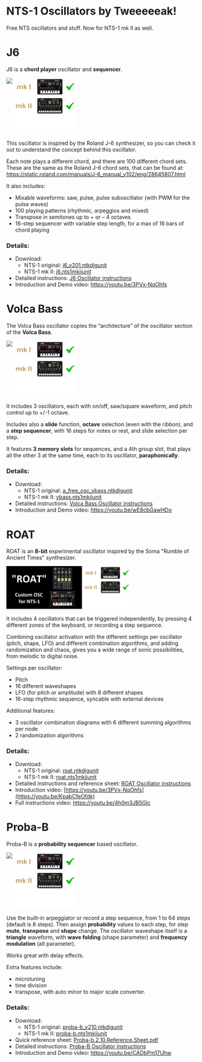 # NTS-1 Oscillators by Tweeeeeak!
Free NTS oscillators and stuff. Now for NTS-1 mk II as well.

# J6

J6 is a **chord player** oscillator and **sequencer**.

[<img src="http://img.youtube.com/vi/3PVx-NqOhfs/0.jpg" data-canonical-src="http://img.youtube.com/vi/3PVx-NqOhfs/0.jpg" width="200" />](https://youtu.be/3PVx-NqOhfs)
[<img src="ROAT/mk1and2_v2.PNG" height="150" title="Available for both Mk1 and Mk2"  style="vertical-align:top"/>](https://youtu.be/3PVx-NqOhfs)

This oscillator is inspired by the Roland J-6 synthesizer, so you can check it out to understand the concept behind this oscillator.

Each note plays a different chord, and there are 100 different chord sets. These are the same as the Roland J-6 chord sets, that can be found at: https://static.roland.com/manuals/J-6_manual_v102/eng/28645807.html

It also includes:
- Mixable waveforms: saw, pulse, pulse suboscillator (with PWM for the pulse waves)
- 100 playing patterns (rhythmic, arpeggios and mixed)
- Transpose in semitones up to + or – 4 octaves
- 16-step sequencer with variable step length, for a max of 16 bars of chord playing

### Details:

- Download:
  - NTS-1 original: [j6_v201.ntkdigunit](https://github.com/tweeeeeak/nts/releases/download/j6.2.0/j6_v201.ntkdigunit)
  - NTS-1 mk II: [j6.nts1mkiiunit](https://github.com/tweeeeeak/nts/releases/download/ntsmk2.1.0.0/j6.nts1mkiiunit)
- Detailed instructions: [J6 Oscillator instructions](J6.md)
- Introduction and Demo video: https://youtu.be/3PVx-NqOhfs


# Volca Bass

The Volca Bass oscillator copies the “architecture” of the oscillator section of the **Volca Bass**.

[<img src="http://img.youtube.com/vi/wE8cbGawHDo/0.jpg" data-canonical-src="http://img.youtube.com/vi/wE8cbGawHDo/0.jpg" width="200" />](https://youtu.be/wE8cbGawHDo)
[<img src="ROAT/mk1and2_v2.PNG" height="150" title="Available for both Mk1 and Mk2"  style="vertical-align:top"/>](https://youtu.be/wE8cbGawHDo)

It includes 3 oscillators, each with on/off, saw/square waveform, and pitch control up to +/-1 octave.

Includes also a **slide** function, **octave** selection (even with the ribbon), and a **step sequencer**, with 16 steps for notes or rest, and slide selection per step.

It features **3 memory slots** for sequences, and a 4th group slot, that plays all the other 3 at the same time, each to its oscillator, **paraphonically**. 

### Details:

- Download:
  - NTS-1 original: [a_free_osc_vbass.ntkdigunit](https://github.com/tweeeeeak/nts/releases/download/1.0.0/a_free_osc_vbass.ntkdigunit)
  - NTS-1 mk II: [vbass.nts1mkiiunit](https://github.com/tweeeeeak/nts/releases/download/ntsmk2.1.0.0/vbass.nts1mkiiunit)
- Detailed instructions: [Volca Bass Oscillator instructions](VolcaBass.md)
- Introduction and Demo video: https://youtu.be/wE8cbGawHDo

# ROAT

ROAT is an **8-bit** experimental oscillator inspired by the Soma "Rumble of Ancient Times" synthesizer.

[<img src="ROAT/roat_main_thumbnail.png" data-canonical-src="ROAT/roat_main_thumbnail.png" width="200" />](https://youtu.be/KpabCfeOfdk)
[<img src="ROAT/mk1and2_v2.PNG" height="112.5" title="Available for both Mk1 and Mk2"  style="vertical-align:top"/>](https://youtu.be/KpabCfeOfdk)

It includes 4 oscillators that can be triggered independently, by pressing 4 different zones of the keyboard, or recording a step sequence.

Combining oscillator activation with the different settings per oscillator (pitch, shape, LFO) and different combination algorithms, and adding randomization and chaos, gives you a wide range of sonic possibilities, from melodic to digital noise. 

Settings per oscillator:
- Pitch
- 16 different waveshapes
- LFO (for pitch or amplitude) with 8 different shapes
- 16-step rhythmic sequence, syncable with external devices

Additional features:
- 3 oscillator combination diagrams with 6 different summing algorithms per node
- 2 randomization algorithms

### Details:

- Download:
  - NTS-1 original: [roat.ntkdigunit](https://github.com/tweeeeeak/nts/releases/download/roat.1.02.0/roat.ntkdigunit)
  - NTS-1 mk II: [roat.nts1mkiiunit](https://github.com/tweeeeeak/nts/releases/download/roat.1.02.51/roat.nts1mkiiunit)
- Detailed instructions and reference sheet: [ROAT Oscillator instructions](ROAT/ROAT.md)
- Introduction video: [https://youtu.be/3PVx-NqOhfs](https://youtu.be/KpabCfeOfdk)
- Full instructions video: https://youtu.be/4h0m3JB5GIc

# Proba-B

Proba-B is a **probability sequencer** based oscillator.

[<img src="http://img.youtube.com/vi/CADbPm17Uhw/0.jpg" data-canonical-src="http://img.youtube.com/vi/CADbPm17Uhw/0.jpg" width="200" />](https://youtu.be/CADbPm17Uhw)
[<img src="ROAT/mk1and2_v2.PNG" height="150" title="Available for both Mk1 and Mk2"  style="vertical-align:top"/>](https://youtu.be/CADbPm17Uhw)

Use the built-in arpeggiator or record a step sequence, from 1 to 64 steps (default is 8 steps).
Then assign **probability** values to each step, for step **mute**, **transpose** and **shape** change.
The oscillator waveshape itself is a **triangle** waveform, with **wave folding** (shape parameter) and **frequency modulation** (alt parameter).

Works great with delay effects.

Extra features include:
- microtuning
- time division
- transpose, with auto minor to major scale converter.

### Details:

- Download:
  - NTS-1 original: [proba-b_v210.ntkdigunit](https://github.com/tweeeeeak/nts/releases/download/proba-b.2.0/proba-b_v210.ntkdigunit)
  - NTS-1 mk II: [proba-b.nts1mkiiunit](https://github.com/tweeeeeak/nts/releases/download/ntsmk2.1.0.0/proba-b.nts1mkiiunit)
- Quick reference sheet: [Proba-b.2.10.Reference.Sheet.pdf](https://github.com/tweeeeeak/nts/releases/download/proba-b.2.0/Proba-b.2.10.Reference.Sheet.pdf)
- Detailed instructions: [Proba-B Oscillator instructions](Proba-B.md)
- Introduction and Demo video: https://youtu.be/CADbPm17Uhw


